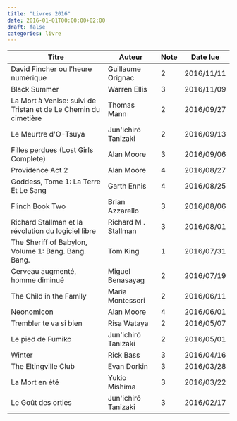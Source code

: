 ```yaml
---
title: "Livres 2016"
date: 2016-01-01T00:00:00+02:00
draft: false
categories: livre
---
```


| Titre      | Auteur | Note | Date lue |
| ----------- | ----------- | ----------- | ----------- |
| David Fincher ou l'heure numérique	| Guillaume Orignac	| 2	| 2016/11/11 |
| Black Summer	| Warren Ellis	| 3	| 2016/11/09 |
| La Mort à Venise: suivi de Tristan et de Le Chemin du cimetière	| Thomas Mann	| 2	| 2016/09/27 |
| Le Meurtre d'O-Tsuya	|Jun'ichirō Tanizaki	| 2	| 2016/09/13 |
| Filles perdues (Lost Girls Complete)	| Alan Moore	| 3	| 2016/09/06 |
| Providence Act 2	| Alan Moore	| 4	| 2016/08/27 |
| Goddess, Tome 1: La Terre Et Le Sang	| Garth Ennis	| 4	| 2016/08/25 |
| Flinch Book Two	| Brian Azzarello	| 3	| 2016/08/06 |
| Richard Stallman et la révolution du logiciel libre	| Richard M . Stallman	| 3	| 2016/08/01 |
| The Sheriff of Babylon, Volume 1: Bang. Bang. Bang.	| Tom King	| 1	| 2016/07/31 |
| Cerveau augmenté, homme diminué	| Miguel Benasayag	| 2	| 2016/07/19 |
| The Child in the Family	| Maria Montessori	| 2	| 2016/06/11 |
| Neonomicon	| Alan Moore	| 4	| 2016/06/01 |
| Trembler te va si bien	| Risa Wataya	| 2	| 2016/05/07 |
| Le pied de Fumiko	|Jun'ichirō Tanizaki	| 2	| 2016/05/01 |
| Winter	| Rick Bass	| 3	| 2016/04/16 |
| The Eltingville Club	| Evan Dorkin	| 3	| 2016/03/28 |
| La Mort en été	| Yukio Mishima	| 3	| 2016/03/22 |
| Le Goût des orties	|Jun'ichirō Tanizaki	| 3	| 2016/02/17 |